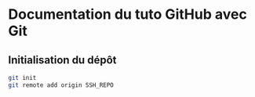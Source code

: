 # Documentation du tuto GitHub avec Git

## Initialisation du dépôt

```bash
git init
git remote add origin SSH_REPO
```